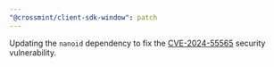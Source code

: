 ```yaml
---
"@crossmint/client-sdk-window": patch
---
```


Updating the `nanoid` dependency to fix the [CVE-2024-55565](https://nvd.nist.gov/vuln/detail/cve-2024-55565) security vulnerability.

